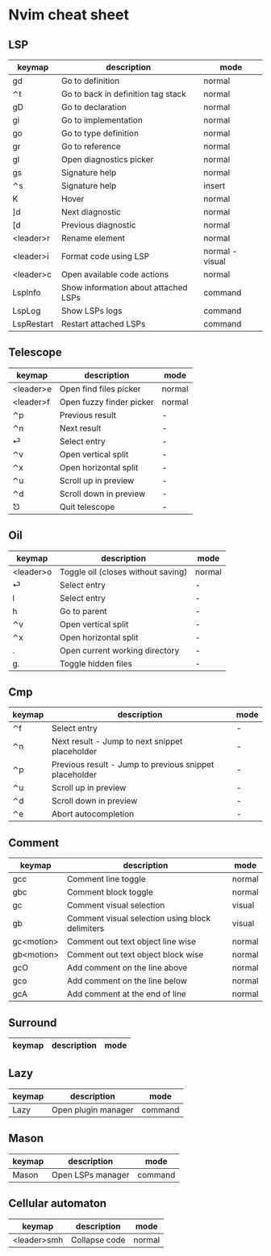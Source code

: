 # Nvim cheat sheet

## LSP

| keymap | description | mode |
|--------|-------------|--------|
| gd | Go to definition | normal |
| ⌃t | Go to back in definition tag stack | normal |
| gD | Go to declaration | normal |
| gi | Go to implementation | normal |
| go | Go to type definition | normal |
| gr | Go to reference | normal |
| gl | Open diagnostics picker | normal |
| gs | Signature help | normal |
| ⌃s | Signature help | insert |
| K | Hover | normal |
| \]d | Next diagnostic | normal |
| \[d | Previous diagnostic | normal |
| \<leader>r | Rename element | normal |
| \<leader>i | Format code using LSP | normal - visual |
| \<leader>c | Open available code actions | normal |
| LspInfo | Show information about attached LSPs | command |
| LspLog | Show LSPs logs | command |
| LspRestart | Restart attached LSPs | command |

## Telescope

| keymap | description | mode |
|--------|-------------|--------|
| \<leader>e | Open find files picker | normal |
| \<leader>f | Open fuzzy finder picker | normal |
| ⌃p | Previous result | - |
| ⌃n | Next result | - |
| ⏎ | Select entry | - |
| ⌃v | Open vertical split | - |
| ⌃x | Open horizontal split | - |
| ⌃u | Scroll up in preview | - |
| ⌃d | Scroll down in preview | - |
| ⎋ | Quit telescope | - |

## Oil

| keymap | description | mode |
|--------|-------------|--------|
| \<leader>o | Toggle oil (closes without saving) | normal |
| ⏎ | Select entry | - |
| l | Select entry | - |
| h | Go to parent | - |
| ⌃v | Open vertical split | - |
| ⌃x | Open horizontal split | - |
| . | Open current working directory | - |
| g. | Toggle hidden files | - |

## Cmp

| keymap | description | mode |
|--------|-------------|--------|
| ⌃f | Select entry | - |
| ⌃n | Next result - Jump to next snippet placeholder | - |
| ⌃p | Previous result - Jump to previous snippet placeholder | - |
| ⌃u | Scroll up in preview | - |
| ⌃d | Scroll down in preview | - |
| ⌃e | Abort autocompletion | - |

## Comment

| keymap | description | mode |
|--------|-------------|--------|
| gcc | Comment line toggle | normal |
| gbc | Comment block toggle | normal |
| gc | Comment visual selection | visual |
| gb | Comment visual selection using block delimiters | visual |
| gc\<motion> | Comment out text object line wise | normal |
| gb\<motion> | Comment out text object block wise | normal |
| gcO | Add comment on the line above | normal |
| gco | Add comment on the line below | normal |
| gcA | Add comment at the end of line | normal |

## Surround

| keymap | description | mode |
|--------|-------------|--------|

## Lazy 

| keymap | description | mode |
|--------|-------------|--------|
| Lazy | Open plugin manager | command |

## Mason 

| keymap | description | mode |
|--------|-------------|--------|
| Mason | Open LSPs manager | command |

## Cellular automaton

| keymap | description | mode |
|--------|-------------|--------|
| \<leader>smh | Collapse code | normal |
